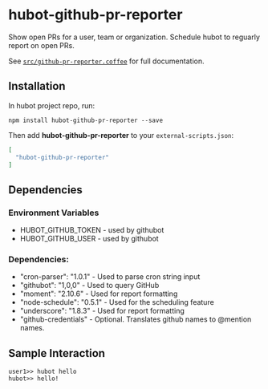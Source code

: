 # hubot-github-pr-reporter

Show open PRs for a user, team or organization. Schedule hubot to reguarly report on open PRs.

See [`src/github-pr-reporter.coffee`](src/github-pr-reporter.coffee) for full documentation.

## Installation

In hubot project repo, run:

`npm install hubot-github-pr-reporter --save`

Then add **hubot-github-pr-reporter** to your `external-scripts.json`:

```json
[
  "hubot-github-pr-reporter"
]
```

## Dependencies

### Environment Variables
* HUBOT_GITHUB_TOKEN - used by githubot
* HUBOT_GITHUB_USER - used by githubot

### Dependencies:
* "cron-parser": "1.0.1"    - Used to parse cron string input
* "githubot": "1,0,0"       - Used to query GitHub
* "moment": "2.10.6"        - Used for report formatting
* "node-schedule": "0.5.1"  - Used for the scheduling feature
* "underscore": "1.8.3"     - Used for report formatting
* "github-credentials"      - Optional. Translates github names to @mention names. 

## Sample Interaction

```
user1>> hubot hello
hubot>> hello!
```
